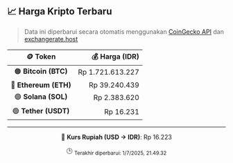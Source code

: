 

<!-- HARGA_KRIPTO -->
## 📈 Harga Kripto Terbaru

> Data ini diperbarui secara otomatis menggunakan [CoinGecko API](https://www.coingecko.com/) dan [exchangerate.host](https://exchangerate.host/)

<div align="center">

| 🪙 Token | 💰 Harga (IDR) |
|:------:|---------------:|
| 🟠 **Bitcoin (BTC)**   | Rp 1.721.613.227 |
| 🔵 **Ethereum (ETH)**  | Rp 39.240.439 |
| 🟣 **Solana (SOL)**    | Rp 2.383.620 |
| 🟢 **Tether (USDT)**   | Rp 16.231 |

---

💱 **Kurs Rupiah (USD → IDR)**: Rp 16.223

🕒 <sub>Terakhir diperbarui: 1/7/2025, 21.49.32</sub>

</div>
<!-- /HARGA_KRIPTO -->